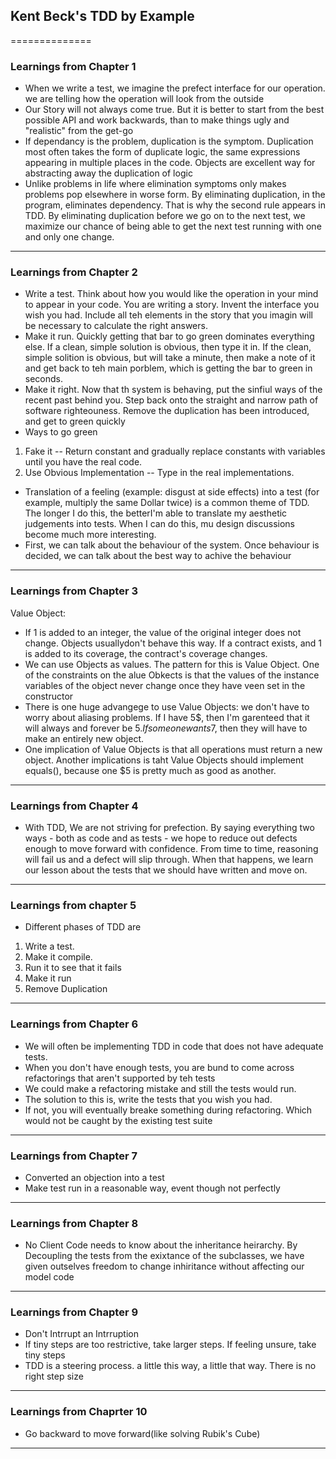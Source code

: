 ## Kent Beck's TDD by Example
==============

### Learnings from Chapter 1

* When we write a test, we imagine the prefect interface for our operation. we are telling how the operation will look from the outside
* Our Story will not always come true. But it is better to start from the best possible API and work backwards, than to make things ugly and "realistic" from the get-go
* If dependancy is the problem, duplication is the symptom. Duplication most often takes the form of duplicate logic, the same expressions appearing in multiple places in the code. Objects are excellent way for abstracting away the duplication of logic
* Unlike problems in life where elimination symptoms only makes problems pop elsewhere in worse form. By eliminating duplication, in the program, eliminates dependency. That is why the second rule appears in TDD. By eliminating duplication before we go on to the next test, we maximize our chance of being able to get the next test running with one and only one change.

------------------------------------------------------------------------------------------------------------

### Learnings from Chapter 2

* Write a test. Think about how you would like the operation in your mind to appear in your code. You are writing a story. Invent the interface you wish you had. Include all teh elements in the story that you imagin will be necessary to calculate the right answers.
* Make it run. Quickly getting that bar to go green dominates everything else. If a clean, simple solution is obvious, then type it in. If the clean, simple solition is obvious, but will take a minute, then make a note of it and get back to teh main porblem, which is getting the bar to green in seconds.
* Make it right. Now that th system is behaving, put the sinfiul ways of the recent past behind you. Step back onto the straight and narrow path of software righteouness. Remove the duplication has been introduced, and get to green quickly
* Ways to go green
 1. Fake it -- Return  constant and gradually replace constants with variables until you have the real code.
 2. Use Obvious Implementation -- Type in the real implementations.
* Translation of a feeling (example: disgust at side effects) into a test (for example, multiply the same Dollar twice) is a common theme of TDD. The longer I do this, the betterI'm able to translate my aesthetic judgements into tests. When I can do this, mu design discussions become much more interesting.
* First, we can talk about the behaviour of the system. Once behaviour is decided, we can talk about the best way to achive the behaviour

--------------------------------------------------------------------------------------------------------------

### Learnings from Chapter 3

Value Object:

* If 1 is added to an integer, the value of the original integer does not change. Objects usuallydon't behave this way. If a contract exists, and 1 is added to its coverage, the contract's coverage changes.
* We can use Objects as values. The pattern for this is Value Object. One of the constraints on the alue Obkects is that the values of the instance variables of the object never change once they have veen set in the constructor
* There is one huge advangege to use Value Objects: we don't have to worry about aliasing problems. If I have 5$, then I'm garenteed that it will always and forever be $5. If someone wants 7$, then they will have to make an entirely new object.
* One implication of Value Objects is that all operations must return a new object. Another implications is taht Value Objects should implement equals(), because one $5 is pretty much as good as another.

--------------------------------------------------------------------------------------------------------------

### Learnings from Chapter 4

* With TDD, We are not striving for prefection. By saying everything two ways - both as code and as tests - we hope to reduce out defects enough to move forward with confidence. From time to time, reasoning will fail us and a defect will slip through. When that happens, we learn our lesson about the tests that we should have written and move on.

-------------------------------------------------------------------------------------------------------------

### Learnings from chapter 5

* Different phases of TDD are
 1. Write a test.
 2. Make it compile.
 3. Run it to see that it fails
 4. Make it run
 5. Remove Duplication

-------------------------------------------------------------------------------------------------------------

### Learnings from Chapter 6

* We will often be implementing TDD in code that does not have adequate tests.
* When you don't have enough tests, you are bund to come across refactorings that aren't supported by teh tests
* We could make a refactoring mistake and still the tests would run.
* The solution to this is, write the tests that you wish you had.
* If not, you will eventually breake something during refactoring. Which would not be caught by the existing test suite

-------------------------------------------------------------------------------------------------------------

### Learnings from Chapter 7

* Converted an objection into a test
* Make test run in a reasonable way, event though not perfectly

-------------------------------------------------------------------------------------------------------------

### Learnings from Chapter 8

* No Client Code needs to know about the inheritance heirarchy. By Decoupling the tests from the exixtance of the subclasses, we have given outselves freedom to change inhiritance without affecting our model code

--------------------------------------------------------------------------------------------------------------

### Learnings from Chapter 9

* Don't Intrrupt an Intrruption
* If tiny steps are too restrictive, take larger steps. If feeling unsure, take tiny steps
* TDD is a steering process. a little this way, a little that way. There is no right step size

--------------------------------------------------------------------------------------------------------------

### Learnings from Chaprter 10

* Go backward to move forward(like solving Rubik's Cube)

--------------------------------------------------------------------------------------------------------------


